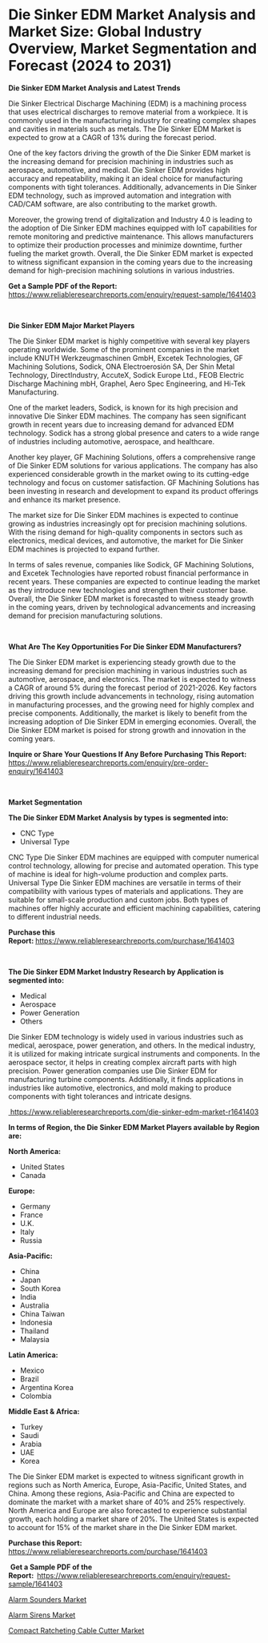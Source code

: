 <p><h1>Die Sinker EDM Market Analysis and Market Size: Global Industry Overview, Market Segmentation and Forecast (2024 to 2031)</h1></p><p><strong>Die Sinker EDM Market Analysis and Latest Trends</strong></p>
<p><p>Die Sinker Electrical Discharge Machining (EDM) is a machining process that uses electrical discharges to remove material from a workpiece. It is commonly used in the manufacturing industry for creating complex shapes and cavities in materials such as metals. The Die Sinker EDM Market is expected to grow at a CAGR of 13% during the forecast period.</p><p>One of the key factors driving the growth of the Die Sinker EDM market is the increasing demand for precision machining in industries such as aerospace, automotive, and medical. Die Sinker EDM provides high accuracy and repeatability, making it an ideal choice for manufacturing components with tight tolerances. Additionally, advancements in Die Sinker EDM technology, such as improved automation and integration with CAD/CAM software, are also contributing to the market growth.</p><p>Moreover, the growing trend of digitalization and Industry 4.0 is leading to the adoption of Die Sinker EDM machines equipped with IoT capabilities for remote monitoring and predictive maintenance. This allows manufacturers to optimize their production processes and minimize downtime, further fueling the market growth. Overall, the Die Sinker EDM market is expected to witness significant expansion in the coming years due to the increasing demand for high-precision machining solutions in various industries.</p></p>
<p><strong>Get a Sample PDF of the Report:&nbsp;</strong> <a href="https://www.reliableresearchreports.com/enquiry/request-sample/1641403">https://www.reliableresearchreports.com/enquiry/request-sample/1641403</a></p>
<p>&nbsp;</p>
<p><strong>Die Sinker EDM Major Market Players</strong></p>
<p><p>The Die Sinker EDM market is highly competitive with several key players operating worldwide. Some of the prominent companies in the market include KNUTH Werkzeugmaschinen GmbH, Excetek Technologies, GF Machining Solutions, Sodick, ONA Electroerosión SA, Der Shin Metal Technology, DirectIndustry, AccuteX, Sodick Europe Ltd., FEOB Electric Discharge Machining mbH, Graphel, Aero Spec Engineering, and Hi-Tek Manufacturing. </p><p>One of the market leaders, Sodick, is known for its high precision and innovative Die Sinker EDM machines. The company has seen significant growth in recent years due to increasing demand for advanced EDM technology. Sodick has a strong global presence and caters to a wide range of industries including automotive, aerospace, and healthcare. </p><p>Another key player, GF Machining Solutions, offers a comprehensive range of Die Sinker EDM solutions for various applications. The company has also experienced considerable growth in the market owing to its cutting-edge technology and focus on customer satisfaction. GF Machining Solutions has been investing in research and development to expand its product offerings and enhance its market presence.</p><p>The market size for Die Sinker EDM machines is expected to continue growing as industries increasingly opt for precision machining solutions. With the rising demand for high-quality components in sectors such as electronics, medical devices, and automotive, the market for Die Sinker EDM machines is projected to expand further. </p><p>In terms of sales revenue, companies like Sodick, GF Machining Solutions, and Excetek Technologies have reported robust financial performance in recent years. These companies are expected to continue leading the market as they introduce new technologies and strengthen their customer base. Overall, the Die Sinker EDM market is forecasted to witness steady growth in the coming years, driven by technological advancements and increasing demand for precision manufacturing solutions.</p></p>
<p>&nbsp;</p>
<p><strong>What Are The Key Opportunities For Die Sinker EDM Manufacturers?</strong></p>
<p><p>The Die Sinker EDM market is experiencing steady growth due to the increasing demand for precision machining in various industries such as automotive, aerospace, and electronics. The market is expected to witness a CAGR of around 5% during the forecast period of 2021-2026. Key factors driving this growth include advancements in technology, rising automation in manufacturing processes, and the growing need for highly complex and precise components. Additionally, the market is likely to benefit from the increasing adoption of Die Sinker EDM in emerging economies. Overall, the Die Sinker EDM market is poised for strong growth and innovation in the coming years.</p></p>
<p><strong>Inquire or Share Your Questions If Any Before Purchasing This Report:</strong> <a href="https://www.reliableresearchreports.com/enquiry/pre-order-enquiry/1641403">https://www.reliableresearchreports.com/enquiry/pre-order-enquiry/1641403</a></p>
<p>&nbsp;</p>
<p><strong>Market Segmentation</strong></p>
<p><strong>The Die Sinker EDM Market Analysis by types is segmented into:</strong></p>
<p><ul><li>CNC Type</li><li>Universal Type</li></ul></p>
<p><p>CNC Type Die Sinker EDM machines are equipped with computer numerical control technology, allowing for precise and automated operation. This type of machine is ideal for high-volume production and complex parts. Universal Type Die Sinker EDM machines are versatile in terms of their compatibility with various types of materials and applications. They are suitable for small-scale production and custom jobs. Both types of machines offer highly accurate and efficient machining capabilities, catering to different industrial needs.</p></p>
<p><strong>Purchase this Report:&nbsp;</strong><a href="https://www.reliableresearchreports.com/purchase/1641403">https://www.reliableresearchreports.com/purchase/1641403</a></p>
<p>&nbsp;</p>
<p><strong>The Die Sinker EDM Market Industry Research by Application is segmented into:</strong></p>
<p><ul><li>Medical</li><li>Aerospace</li><li>Power Generation</li><li>Others</li></ul></p>
<p><p>Die Sinker EDM technology is widely used in various industries such as medical, aerospace, power generation, and others. In the medical industry, it is utilized for making intricate surgical instruments and components. In the aerospace sector, it helps in creating complex aircraft parts with high precision. Power generation companies use Die Sinker EDM for manufacturing turbine components. Additionally, it finds applications in industries like automotive, electronics, and mold making to produce components with tight tolerances and intricate designs.</p></p>
<p><a href="https://www.reliableresearchreports.com/die-sinker-edm-market-r1641403">&nbsp;https://www.reliableresearchreports.com/die-sinker-edm-market-r1641403</a></p>
<p><strong>In terms of Region, the Die Sinker EDM Market Players available by Region are:</strong></p>
<p>
    <p> <strong> North America: </strong>
        <ul>
            <li>United States</li>
            <li>Canada</li>
        </ul>
        </p> 
    <p> <strong> Europe: </strong>
        <ul>
            <li>Germany</li>
            <li>France</li>
            <li>U.K.</li>
            <li>Italy</li>
            <li>Russia</li>
        </ul>
        </p> 
    <p> <strong> Asia-Pacific: </strong>
        <ul>
            <li>China</li>
            <li>Japan</li>
            <li>South Korea</li>
            <li>India</li>
            <li>Australia</li>
            <li>China Taiwan</li>
            <li>Indonesia</li>
            <li>Thailand</li>
            <li>Malaysia</li>
        </ul>
        </p> 
    <p> <strong> Latin America: </strong>
        <ul>
            <li>Mexico</li>
            <li>Brazil</li>
            <li>Argentina Korea</li>
            <li>Colombia</li>
        </ul>
        </p> 
    <p> <strong> Middle East & Africa: </strong>
        <ul>
            <li>Turkey</li>
            <li>Saudi</li>
            <li>Arabia</li>
            <li>UAE</li>
            <li>Korea</li>
        </ul>
    </p>
    </p>
<p><p>The Die Sinker EDM market is expected to witness significant growth in regions such as North America, Europe, Asia-Pacific, United States, and China. Among these regions, Asia-Pacific and China are expected to dominate the market with a market share of 40% and 25% respectively. North America and Europe are also forecasted to experience substantial growth, each holding a market share of 20%. The United States is expected to account for 15% of the market share in the Die Sinker EDM market.</p></p>
<p><strong>Purchase this Report: </strong><a href="https://www.reliableresearchreports.com/purchase/1641403">https://www.reliableresearchreports.com/purchase/1641403</a></p>
<p>&nbsp;<strong>Get a Sample PDF of the Report:&nbsp;&nbsp;</strong><a href="https://www.reliableresearchreports.com/enquiry/request-sample/1641403">https://www.reliableresearchreports.com/enquiry/request-sample/1641403</a></p>
<p><strong></strong></p>
<p><p><a href="https://github.com/thereveren80/Market-Research-Report-List-1/blob/main/alarm-sounders-market.md">Alarm Sounders Market</a></p><p><a href="https://github.com/whpnbwim9/Market-Research-Report-List-1/blob/main/alarm-sirens-market.md">Alarm Sirens Market</a></p><p><a href="https://view.publitas.com/reportprime-1/global-compact-ratcheting-cable-cutter-market-by-product-type-by-application-by-region-and-companies-industry-segment-outlook-market-assessment-competition-scenario-trends-and-forecast-2024-2031/">Compact Ratcheting Cable Cutter Market</a></p></p>